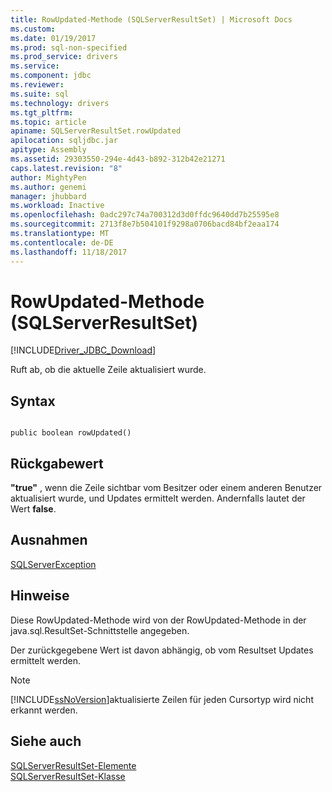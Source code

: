 ```yaml
---
title: RowUpdated-Methode (SQLServerResultSet) | Microsoft Docs
ms.custom: 
ms.date: 01/19/2017
ms.prod: sql-non-specified
ms.prod_service: drivers
ms.service: 
ms.component: jdbc
ms.reviewer: 
ms.suite: sql
ms.technology: drivers
ms.tgt_pltfrm: 
ms.topic: article
apiname: SQLServerResultSet.rowUpdated
apilocation: sqljdbc.jar
apitype: Assembly
ms.assetid: 29303550-294e-4d43-b892-312b42e21271
caps.latest.revision: "8"
author: MightyPen
ms.author: genemi
manager: jhubbard
ms.workload: Inactive
ms.openlocfilehash: 0adc297c74a700312d3d0ffdc9640dd7b25595e8
ms.sourcegitcommit: 2713f8e7b504101f9298a0706bacd84bf2eaa174
ms.translationtype: MT
ms.contentlocale: de-DE
ms.lasthandoff: 11/18/2017
---
```

# <a name="rowupdated-method-sqlserverresultset"></a>RowUpdated-Methode (SQLServerResultSet)
[!INCLUDE[Driver_JDBC_Download](../../../includes/driver_jdbc_download.md)]

  Ruft ab, ob die aktuelle Zeile aktualisiert wurde.  
  
## <a name="syntax"></a>Syntax  
  
```  
  
public boolean rowUpdated()  
```  
  
## <a name="return-value"></a>Rückgabewert  
 **"true"** , wenn die Zeile sichtbar vom Besitzer oder einem anderen Benutzer aktualisiert wurde, und Updates ermittelt werden. Andernfalls lautet der Wert **false**.  
  
## <a name="exceptions"></a>Ausnahmen  
 [SQLServerException](../../../connect/jdbc/reference/sqlserverexception-class.md)  
  
## <a name="remarks"></a>Hinweise  
 Diese RowUpdated-Methode wird von der RowUpdated-Methode in der java.sql.ResultSet-Schnittstelle angegeben.  
  
 Der zurückgegebene Wert ist davon abhängig, ob vom Resultset Updates ermittelt werden.  
  
> [!NOTE]  
>  [!INCLUDE[ssNoVersion](../../../includes/ssnoversion_md.md)]aktualisierte Zeilen für jeden Cursortyp wird nicht erkannt werden.  
  
## <a name="see-also"></a>Siehe auch  
 [SQLServerResultSet-Elemente](../../../connect/jdbc/reference/sqlserverresultset-members.md)   
 [SQLServerResultSet-Klasse](../../../connect/jdbc/reference/sqlserverresultset-class.md)  
  
  
